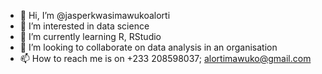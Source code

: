 - 👋 Hi, I’m @jasperkwasimawukoalorti
- 👀 I’m interested in data science
- 🌱 I’m currently learning R, RStudio
- 💞️ I’m looking to collaborate on data analysis in an organisation
- 📫 How to reach me is on +233 208598037; alortimawuko@gmail.com

<!---
jasperkwasimawukoalorti/jasperkwasimawukoalorti is a ✨ special ✨ repository because its `README.md` (this file) appears on your GitHub profile.
You can click the Preview link to take a look at your changes.
--->
